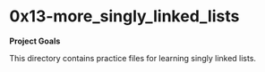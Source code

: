 # 0x13-more_singly_linked_lists

**Project Goals**

This directory contains practice files for learning singly linked lists.